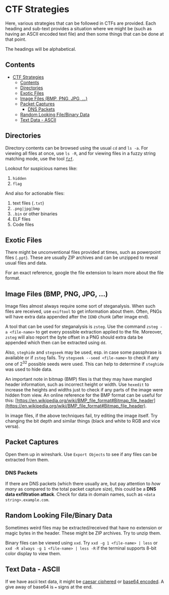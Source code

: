 # CTF Strategies

Here, various strategies that can be followed in CTFs are provided. Each heading and sub-text provides a situation where we might be (such as having an ASCII encoded text file) and then some things that can be done at that point.

The headings will be alphabetical.

## Contents

- [CTF Strategies](#ctf-strategies)
  - [Contents](#contents)
  - [Directories](#directories)
  - [Exotic Files](#exotic-files)
  - [Image Files (BMP, PNG, JPG, ...)](#image-files-bmp-png-jpg-)
  - [Packet Captures](#packet-captures)
    - [DNS Packets](#dns-packets)
  - [Random Looking File/Binary Data](#random-looking-filebinary-data)
  - [Text Data - ASCII](#text-data---ascii)

## Directories

Directory contents can be browsed using the usual `cd` and `ls -a`. For viewing all files at once, use `ls -R`, and for viewing files in a fuzzy string matching mode, use the tool [`fzf`](https://github.com/junegunn/fzf).

Lookout for suspicious names like:

1. `hidden`
2. `flag`

And also for actionable files:

1. text files (`.txt`)
2. `.png|jpg|bmp`
3. `.bin` or other binaries
4. ELF files
5. Code files

## Exotic Files

There might be unconventional files provided at times, such as powerpoint files (`.ppt`). These are usually ZIP archives and can be unzipped to reveal usual files and data.

For an exact reference, google the file extension to learn more about the file format.

## Image Files (BMP, PNG, JPG, ...)

Image files almost always require some sort of steganalysis. When such files are received, use `exiftool` to get information about them. Often, PNGs will have extra data appended after the `IEND` chunk (after image end).

A tool that can be used for steganalysis is `zsteg`. Use the command `zsteg -a <file-name>` to get every possible extraction applied to the file. Moreover, `zsteg` will also report the byte offset in a PNG should extra data be appended which then can be extracted using `dd`.

Also, `steghide` and `stegseek` may be used, esp. in case some passphrase is available or if `zsteg` fails. Try `stegseek --seed <file-name>` to check if any one of $2^{32}$ possible seeds were used. This can help to determine if `steghide` was used to hide data.

An important note in bitmap (BMP) files is that they may have mangled header information, such as incorrect height or width. Use `hexedit` to increase the heights and widths just to check if any parts of the image were hidden from view. An online reference for the BMP format can be useful for this: [https://en.wikipedia.org/wiki/BMP_file_format#Bitmap_file_header](https://en.wikipedia.org/wiki/BMP_file_format#Bitmap_file_header).

In image files, if the above techniques fail, try editing the image itself. Try changing the bit depth and similar things (black and white to RGB and vice versa).

## Packet Captures

Open them up in wireshark. Use `Export Objects` to see if any files can be extracted from them.

### DNS Packets

If there are DNS packets (which there usually are, but pay attention to _how many_ as compared to the total packet capture size), this could be a **DNS data exfiltration attack**. Check for data in domain names, such as `<data string>.example.com`.

## Random Looking File/Binary Data

Sometimes weird files may be extracted/received that have no extension or magic bytes in the header. These might be ZIP archives. Try to unzip them.

Binary files can be viewed using `xxd`. Try `xxd -g 1 <file-name> | less` or `xxd -R always -g 1 <file-name> | less -R` if the terminal supports 8-bit color display to view them.

## Text Data - ASCII

If we have ascii text data, it might be [caesar ciphered](https://cryptii.com/pipes/caesar-cipher) or [base64 encoded](https://www.base64decode.org/). A give away of base64 is `=` signs at the end.
